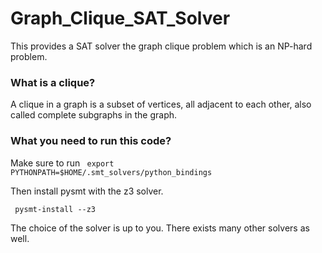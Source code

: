 # Graph_Clique_SAT_Solver
This provides a SAT solver the graph clique problem which is an NP-hard problem. 

### What is a clique?
A clique in a graph is a subset of vertices, all adjacent to each other, also called complete subgraphs in the graph. 

### What you need to run this code? 
Make sure to run 
<code> export PYTHONPATH=$HOME/.smt_solvers/python_bindings </code>

Then install pysmt with the z3 solver.

<code> pysmt-install --z3 </code>

The choice of the solver is up to you. There exists many other solvers as well.
